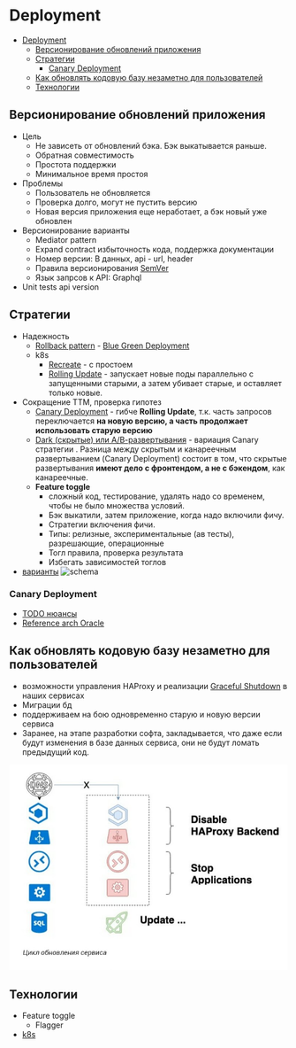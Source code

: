 # Deployment

- [Deployment](#deployment)
  - [Версионирование обновлений приложения](#версионирование-обновлений-приложения)
  - [Стратегии](#стратегии)
    - [Canary Deployment](#canary-deployment)
  - [Как обновлять кодовую базу незаметно для пользователей](#как-обновлять-кодовую-базу-незаметно-для-пользователей)
  - [Технологии](#технологии)

## Версионирование обновлений приложения

- Цель
  - Не зависеть от обновлений бэка. Бэк выкатывается раньше.
  - Обратная совместимость
  - Простота поддержки
  - Минимальное время простоя
- Проблемы
  - Пользователь не обновляется
  - Проверка долго, могут не пустить версию
  - Новая версия приложения еще неработает, а бэк новый уже обновлен
- Версионирование варианты
  - Mediator pattern
  - Expand contract избыточность кода, поддержка документации
  - Номер версии: В данных, api - url, header
  - Правила версионирования [SemVer](https://semver.org/lang/ru/)
  - Язык запрсов к API: Graphql
- Unit tests api version
  
## Стратегии

- Надежность
	- [Rollback pattern](pattern.rollback.md) - [Blue Green Deployment](https://codefresh.io/learn/software-deployment/what-is-blue-green-deployment/)
	- k8s
		- [Recreate](https://rtfm.co.ua/kubernetes-tipy-deployment-strategies-i-argo-rollouts/) - с простоем
		- [Rolling Update](https://rtfm.co.ua/kubernetes-tipy-deployment-strategies-i-argo-rollouts/) - запускает новые поды параллельно с запущенными старыми, а затем убивает старые, и оставляет только новые.
- Сокращение TTM, проверка гипотез
	- [Canary Deployment](https://martinfowler.com/bliki/CanaryRelease.html) - гибче __Rolling Update__, т.к. часть запросов переключается __на новую версию, а часть продолжает использовать старую версию__
	- [Dark (скрытые) или А/В-развертывания](https://temofeev.ru/info/articles/strategii-deploya-v-kubernetes-rolling-recreate-blue-green-canary-dark-a-b-testirovanie/) - вариация Canary стратегии . Разница между скрытым и канареечным развертыванием (Canary Deployment) состоит в том, что скрытые развертывания __имеют дело с фронтендом, а не с бэкендом__, как канареечные.
	- __Feature toggle__
      - сложный код, тестирование, удалять надо со временем, чтобы не было множества условий.
      - Бэк выкатили, затем приложение, когда надо включили фичу.
      - Стратегии включения фичи.
      - Типы: релизные, экспериментальные (ав тесты), разрешающие, операционные
      - Тогл правила, проверка результата
      - Избегать зависимостей тоглов
- [варианты](https://blog.bytebytego.com/i/98040721/what-is-the-process-for-deploying-changes-to-production) ![schema](https://substackcdn.com/image/fetch/w_1456,c_limit,f_webp,q_auto:good,fl_progressive:steep/https%3A%2F%2Fsubstack-post-media.s3.amazonaws.com%2Fpublic%2Fimages%2F58c6a2b8-33c2-4094-b07c-b644227b1b20_3546x4233.jpeg)

### Canary Deployment

- [TODO нюансы](https://habr.com/ru/company/oleg-bunin/blog/493026/)
- [Reference arch Oracle](https://docs.oracle.com/en/solutions/mod-app-deploy-strategies-oci/index.html#GUID-2207DEDA-718D-4264-B851-144EBF0E57CF)

## Как обновлять кодовую базу незаметно для пользователей

- возможности управления HAProxy и реализации [Graceful Shutdown](graceful.shutdown.md) в наших сервисах
- Миграции бд
- поддерживаем на бою одновременно старую и новую версии сервиса
- Заранее, на этапе разработки софта, закладывается, что даже если будут изменения в базе данных сервиса, они не будут ломать предыдущий код.

![scheme](../../img/pattern/deploy/deploy.update.jpg)

## Технологии

- Feature toggle
  - Flagger
- [k8s](../../technology/ci-cd/k8s.md)